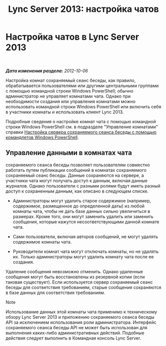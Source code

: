 ﻿---
title: 'Lync Server 2013: настройка чатов'
TOCTitle: Настройка чатов
ms:assetid: 8956bd2c-c863-4704-bc65-5c0d83556258
ms:mtpsurl: https://technet.microsoft.com/ru-ru/library/JJ205067(v=OCS.15)
ms:contentKeyID: 49310419
ms.date: 05/19/2016
mtps_version: v=OCS.15
ms.translationtype: HT
---

# Настройка чатов в Lync Server 2013

 

_**Дата изменения раздела:** 2012-10-06_

Настройка комнат сохраняемый сеанс беседы, как правило, обрабатывается пользователями или другими центральными группами с помощью командной строки Windows PowerShell; обычно администратор не управляет комнатами чата. Однако при необходимости создания или управления комнатами можно использовать командной строки Windows PowerShell или включить себя в участники комнаты и использовать клиент Lync 2013.

Подробные сведения о настройке комнат чата с помощью командной строки Windows PowerShell см. в подразделе "Управление комнатами" справки [Настройка сервера сохраняемого сеанса беседы с помощью командлетов Windows PowerShell](configuring-persistent-chat-server-by-using-windows-powershell-cmdlets.md).

## Управление данными в комнатах чата

сохраняемого сеанса беседы позволяет пользователям совместно работать путем публикации сообщений в комнатах сохраняемого сохраняемый сеанс беседы. Данные сохраняются на сервере, а участники чата могут получать доступ к данным, включая данные журналов. Однако пользователи с разными ролями будут иметь разный доступ к сохраненным данным, как описано в следующем списке.

  - Администраторы могут удалить старое содержимое (например, содержимое, размещенное до определенной даты) из любой комнаты чата, чтобы не дать базе данных сильно увеличиться в размерах. Кроме того, они могут заменить удалить или заменить сообщения, которые кажутся несоответствующими данной комнате чата.

  - Сами пользователи, включая авторов сообщений, не могут удалять содержимое комнаты чата.

  - Руководители комнат чата могут отключать комнаты, но не удалять их. Только администраторы могут удалить комнату чата после ее создания.

Удаление сообщения невозможно отменить. Однако удаленные сообщения могут быть восстановлены из резервной копии (если таковая существует). Если используется сервер сохраняемый сеанс беседы для соответствия требованиям, старые сообщения сохраняются в базе данных для соответствия требованиям.

> [!note]  
> Использование данных этой комнаты чата применимо к техническому обзору Lync Server 2013 и приложению сохраняемого сеанса беседы API за исключением использования роли администратора. Интерфейс сохраняемого сеанса беседы API не может быть использован для выполнения каких-либо административных действий. Подобные действия следует выполнить в Командная консоль Lync Server.
